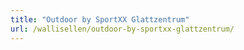 ```yaml
---
title: "Outdoor by SportXX Glattzentrum"
url: /wallisellen/outdoor-by-sportxx-glattzentrum/
---
```

